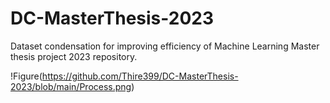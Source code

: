 # DC-MasterThesis-2023
Dataset condensation for improving efficiency of Machine Learning Master thesis project 2023 repository.

!Figure(https://github.com/Thire399/DC-MasterThesis-2023/blob/main/Process.png)
